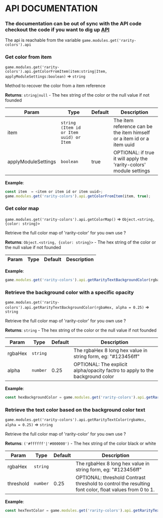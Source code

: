 # API DOCUMENTATION

### The documentation can be out of sync with the API code checkout the code if you want to dig up [API](../src/scripts/API.js)

The api is reachable from the variable `game.modules.get('rarity-colors').api`

### Get color from item

`game.modules.get('rarity-colors').api.getColorFromItem(item:string|Item, applyModuleSettings:boolean)` ⇒ `string`

Method to recover the color from a item reference

**Returns**: `string|null` - The hex string of the color or the null value if not founded

| Param                    | Type                    | Default | Description                                            |
|--------------------------|-------------------------|---------|--------------------------------------------------------|
| item                     | `string (Item id or Item uuid) or Item`        |         | The item reference can be the item himself or a item id or a item uuid        |
| applyModuleSettings      | `boolean`               |   true      | OPTIONAL: if true it will apply the 'rarity-colors' module settings |

**Example**:

```js
const item  = <item or item id or item uuid>;
game.modules.get('rarity-colors').api.getColorFromItem(item, true);
```


### Get color map

`game.modules.get('rarity-colors').api.getColorMap()` ⇒ `Object.<string, {color: string}>`

Retrieve the full color map of 'rarity-color' for you own use ?

**Returns**: `Object.<string, {color: string}>` - The hex string of the color or the null value if not founded

| Param                    | Type                    | Default | Description                                            |
|--------------------------|-------------------------|---------|--------------------------------------------------------|


**Example**:

```js
game.modules.get('rarity-colors').api.getRarityTextBackgroundColor(rgbaHex, alpha = 0.25);
```

### Retrieve the background color with a specific opacity

`game.modules.get('rarity-colors').api.getRarityTextBackgroundColor(rgbaHex, alpha = 0.25)` ⇒ `string`

Retrieve the full color map of 'rarity-color' for you own use ?

**Returns**: `string` - The hex string of the color or the null value if not founded

| Param                    | Type                    | Default | Description                                            |
|--------------------------|-------------------------|---------|--------------------------------------------------------|
| rgbaHex      | `string`               |         | The rgbaHex 8 long hex value in string form, eg: "#123456ff" |
| alpha      | `number`               |    0.25     | OPTIONAL: The explicit alpha/opacity factro to apply to the background color |

**Example**:

```js
const hexBackgroundColor = game.modules.get('rarity-colors').api.getRarityTextBackgroundColor("#ffffffff",0.25);
```

### Retrieve the text color based on the background color text

`game.modules.get('rarity-colors').api.getRarityTextColor(rgbaHex, alpha = 0.25)` ⇒ `string`

Retrieve the full color map of 'rarity-color' for you own use ?

**Returns**: `('#ffffff'|'#000000')` - The hex string of the color black or white

| Param                    | Type                    | Default | Description                                            |
|--------------------------|-------------------------|---------|--------------------------------------------------------|
| rgbaHex      | `string`               |         | The rgbaHex 8 long hex value in string form, eg: "#123456ff" |
| threshold      | `number`               |    0.25     | OPTIONAL: threshold Contrast threshold to control the resulting font color, float values from 0 to 1.  |

**Example**:

```js
const hexTextColor = game.modules.get('rarity-colors').api.getRarityTextColor("#ffffffff",0.5);
```